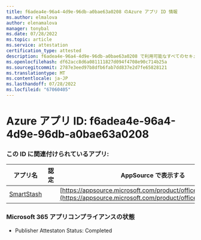 ```yaml
---
title: f6adea4e-96a4-4d9e-96db-a0bae63a0208 のAzure アプリ ID 情報
ms.author: elmalova
author: elenamalova
manager: tonybal
ms.date: 07/28/2022
ms.topic: article
ms.service: attestation
certification_type: attested
description: f6adea4e-96a4-4d9e-96db-a0bae63a0208 で利用可能なすべてのセキュリティとコンプライアンス情報。
ms.openlocfilehash: df62acc8d6a081111827d094f4708e90c714b25a
ms.sourcegitcommit: 2787e3eed97b8dfb6fab7dd837e2d7fe65828121
ms.translationtype: MT
ms.contentlocale: ja-JP
ms.lasthandoff: 07/28/2022
ms.locfileid: "67060405"
---
```

# <a name="azure-app-id-f6adea4e-96a4-4d9e-96db-a0bae63a0208"></a>Azure アプリ ID: f6adea4e-96a4-4d9e-96db-a0bae63a0208


### <a name="apps-associated-with-this-id"></a>この ID に関連付けられているアプリ:
| **アプリ名** | **認定** | **AppSource で表示する** |
|--------------|---------------|-----------------------|
| [SmartStash](../forward/WA200004223.md) |  | [https://appsource.microsoft.com/product/office/WA200004223](https://appsource.microsoft.com/product/office/WA200004223) |

### <a name="microsoft-365-app-compliance-status"></a>Microsoft 365 アプリコンプライアンスの状態
- Publisher Attestaton Status: Completed
